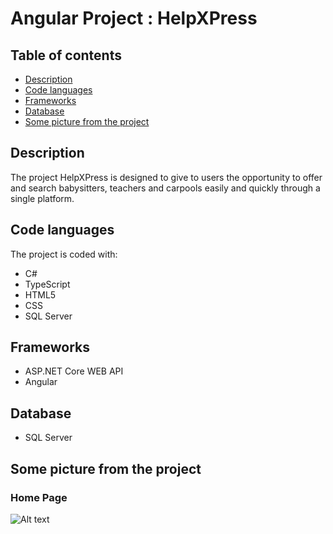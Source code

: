 # Angular Project : HelpXPress

## Table of contents
* [Description](#description)
* [Code languages](#code-languages)
* [Frameworks](#frameworks)
* [Database](#database)
* [Some picture from the project](#some-picture-from-the-project)


## Description
The project HelpXPress is designed to give to users the opportunity to offer and search babysitters, teachers and carpools easily and quickly through a single platform.
## Code languages
The project is coded with:
* C#
* TypeScript
* HTML5
* CSS
* SQL Server
## Frameworks
* ASP.NET Core WEB API
* Angular
## Database
* SQL Server
## Some picture from the project
### Home Page
![Alt text](/posts/path/to/img.jpg )
